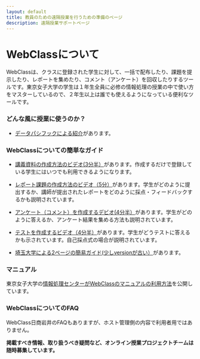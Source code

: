 ```yaml
---
layout: default
title: 教員のための遠隔授業を行うための準備のページ
description: 遠隔授業サポートページ
---
```


# WebClassについて

WebClassは、クラスに登録された学生に対して、一括で配布したり、課題を提示したり、レポートを集めたり、コメント（アンケート）を回収したりするツールです。東京女子大学の学生は１年生全員に必修の情報処理の授業の中で使い方をマスターしているので、２年生以上は誰でも使えるようになっている便利なツールです。

### どんな風に授業に使うのか？

- [データパシフックによる紹介](https://www.datapacific.co.jp/common/pdf/webclass/webclass.pdf)があります。

### WebClassについての簡単なガイド

- [講義資料の作成方法のビデオ(3分半）](https://www.youtube.com/watch?v=KurXAiVZcF0&feature=youtu.be)があります。作成するだけで登録している学生にはいつでも利用できるようになります。

- [レポート課題の作成方法のビデオ（5分）](https://www.youtube.com/watch?v=8RWi7CH5Ldc)があります。学生がどのように提出するか、講師が提出されたレポートをどのように採点・フィードバックするかも説明されています。

- [アンケート（コメント）を作成するデビオ(4分半）](https://www.youtube.com/watch?v=pkyGjcyzggg)があります。学生がどのように答えるか、アンケート結果を集める方法も説明されています。

- [テストを作成するビデオ（4分半）](https://www.youtube.com/watch?v=j5JLGZ_QKYM&feature=youtu.be)があります。学生がどうテストに答えるかも示されています。自己採点式の場合が説明されています。

- [埼玉大学による2ページの簡易ガイド(少しversionが古い）](http://park.saitama-u.ac.jp/~zengaku/web%20class_20130322.pdf)があります。

### マニュアル

東京女子大学の[情報処理センターがWebClassのマニュアルの利用方法](https://sites.google.com/cis.twcu.ac.jp/cisqa/webclass/manual)を公開しています。

### WebClassについてのFAQ

WebClass日商岩井のFAQもありますが、ホスト管理側の内容で利用者用ではありません。

**掲載すべき情報、取り扱うべき疑問など、オンライン授業プロジェクトチームは随時募集しています。**



